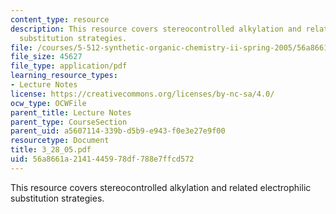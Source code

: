 ```yaml
---
content_type: resource
description: This resource covers stereocontrolled alkylation and related electrophilic
  substitution strategies.
file: /courses/5-512-synthetic-organic-chemistry-ii-spring-2005/56a8661a2141445978df788e7ffcd572_3_28_05.pdf
file_size: 45627
file_type: application/pdf
learning_resource_types:
- Lecture Notes
license: https://creativecommons.org/licenses/by-nc-sa/4.0/
ocw_type: OCWFile
parent_title: Lecture Notes
parent_type: CourseSection
parent_uid: a5607114-339b-d5b9-e943-f0e3e27e9f00
resourcetype: Document
title: 3_28_05.pdf
uid: 56a8661a-2141-4459-78df-788e7ffcd572
---
```

This resource covers stereocontrolled alkylation and related electrophilic substitution strategies.